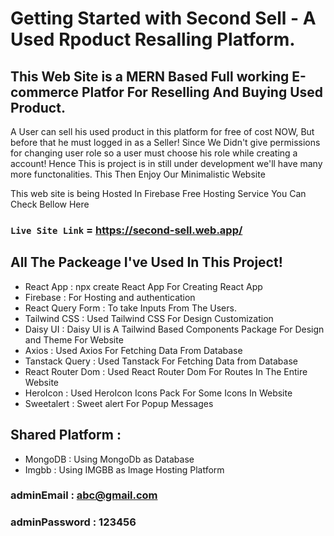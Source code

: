 # Getting Started with Second Sell - A Used Rpoduct Resalling Platform.

## This Web Site is a MERN Based Full working E-commerce Platfor For Reselling And Buying Used Product. 
A User can sell his used product in this platform for free of cost NOW, But before that he must logged in as a Seller! Since We Didn't give permissions for changing user role so  a user must  choose his role while creating a account! Hence This is  project is in still under development
we'll have many more functonalities. 
This Then Enjoy Our Minimalistic Website 


This web site is being Hosted In Firebase Free Hosting Service You Can Check Bellow Here 

### `Live Site Link` = https://second-sell.web.app/

## All The Packeage I've Used In This Project! 

* React App :  npx create React App For Creating React App 
* Firebase : For Hosting and authentication  
* React Query Form : To take Inputs From The Users. 
* Tailwind CSS : Used Tailwind CSS For Design Customization 
* Daisy UI : Daisy UI is A Tailwind Based Components Package For Design and Theme For Website 
* Axios : Used Axios For Fetching Data From Database 
* Tanstack Query : Used Tanstack For Fetching Data from Database 
* React Router Dom : Used React Router Dom For Routes In The Entire Website 
* HeroIcon : Used HeroIcon Icons Pack For Some Icons In Website 
* Sweetalert : Sweet alert For Popup Messages 

## Shared Platform : 

* MongoDB : Using MongoDb as Database 
* Imgbb : Using IMGBB as Image Hosting Platform 


### adminEmail : abc@gmail.com
### adminPassword : 123456
